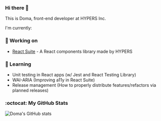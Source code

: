### Hi there 👋

This is Doma, front-end developer at HYPERS Inc.

I'm currently:

<!--
**SevenOutman/SevenOutman** is a ✨ _special_ ✨ repository because its `README.md` (this file) appears on your GitHub profile.

Here are some ideas to get you started:

- 🔭 I’m currently working on ...
- 🌱 I’m currently learning ...
- 👯 I’m looking to collaborate on ...
- 🤔 I’m looking for help with ...
- 💬 Ask me about ...
- 📫 How to reach me: ...
- 😄 Pronouns: ...
- ⚡ Fun fact: ...
-->

### 🔭 Working on
- [React Suite](https://github.com/rsuite/rsuite) - A React components library made by HYPERS

### 🌱 Learning
- Unit testing in React apps (w/ Jest and React Testing Library)
- WAI-ARIA (Improving a11y in React Suite)
- Release management (How to properly distribute features/refactors via planned releases)

### :octocat: My GitHub Stats
![Doma's GitHub stats](https://github-readme-stats.vercel.app/api?username=SevenOutman&hide_title=true&show_icons=true&icon_color=0366d6)
